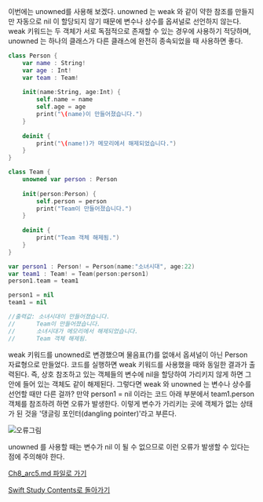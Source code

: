  이번에는 unowned를 사용해 보겠다. unowned 는 weak 와 같이 약한 참조를 만들지만 자동으로 nil 이 할당되지 않기 때문에 변수나 상수를 옵셔널로 선언하지 않는다.
 weak 키워드는 두 객체가 서로 독점적으로 존재할 수 있는 경우에 사용하기 적당하며, unowned 는 하나의 클래스가 다른 클래스에 완전히 종속되었을 때 사용하면 좋다.
 
```swift
class Person {
    var name : String!
    var age : Int!
    var team : Team!
    
    init(name:String, age:Int) {
        self.name = name
        self.age = age
        print("\(name)이 만들어졌습니다.")
    }
    
    deinit {
        print("\(name!)가 메모리에서 해제되었습니다.")
    }
}

class Team {
    unowned var person : Person
    
    init(person:Person) {
        self.person = person
        print("Team이 만들어졌습니다.")
    }
    
    deinit {
        print("Team 객체 해제됨.")
    }
}

var person1 : Person! = Person(name:"소녀시대", age:22)
var team1 : Team! = Team(person:person1)
person1.team = team1

person1 = nil
team1 = nil

//출력값: 소녀시대이 만들어졌습니다.
//      Team이 만들어졌습니다.
//      소녀시대가 메모리에서 해제되었습니다.
//      Team 객체 해제됨.
```

 weak 키워드를 unowned로 변경했으며 물음표(?)를 없애서 옵셔널이 아닌 Person 자료형으로 만들었다. 코드를 실행하면 weak 키워드를 사용했을 때와 동일한 결과가 출력된다.
 즉, 상호 참조하고 있는 객체들의 변수에 nil을 할당하여 가리키지 않게 하면 그 안에 들어 있는 객체도 같이 해제된다. 그렇다면 weak 와 unowned 는 변수나 상수를 선언할 때만 다른 걸까?
 만약 person1 = nil 이라는 코드 아래 부분에서 team1.person 객체를 참조하려 하면 오류가 발생한다.
 이렇게 변수가 가리키는 곳에 객체가 없는 상태가 된 것을 '댕글링 포인터(dangling pointer)'라고 부른다.
 
 ![오류그림](https://user-images.githubusercontent.com/47494240/56080685-10d73280-5e3f-11e9-959e-954c9dcb05d5.png)
 
 unowned 를 사용할 때는 변수가 nil 이 될 수 없으므로 이런 오류가 발생할 수 있다는 점에 주의해야 한다.
 


[Ch8_arc5.md 파일로 가기](https://github.com/ChunsuKim/SwiftStudy/blob/master/Ch8_arc5.md)

[Swift Study Contents로 돌아가기](https://github.com/ChunsuKim/SwiftStudy)
